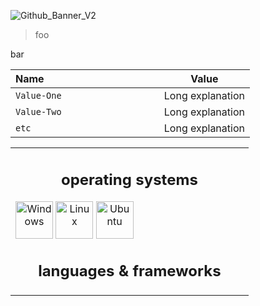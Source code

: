 ![Github_Banner_V2](https://user-images.githubusercontent.com/45885701/133778021-ffb70ec6-669e-49fc-842f-3e66ed8fd1bd.png)

<blockquote>
<div>
foo
</blockquote>
<p>bar</p>

Name &nbsp; &nbsp; &nbsp; &nbsp; &nbsp; &nbsp; &nbsp; &nbsp; &nbsp; &nbsp; &nbsp; &nbsp; &nbsp; &nbsp; &nbsp;&nbsp; &nbsp; &nbsp; &nbsp; &nbsp; &nbsp; | Value
-------|-------------------
`Value-One` | Long explanation
`Value-Two` | Long explanation
`etc` | Long explanation
  
<div align="center">
  <table style="width:800px" width="800px">
    <tr>
      <td>
        <div align="center">
          <h2 >operating systems</h2>
            <img src="https://user-images.githubusercontent.com/45885701/133826315-245516f1-5d49-44c1-af4b-994b8415d2ed.png" alt="Windows" width="60px" />
            <img src="https://user-images.githubusercontent.com/45885701/133826254-e8554619-6393-433d-9cd1-d9f56e8ed040.png" alt="Linux" width="60px"/>
            <img src="https://user-images.githubusercontent.com/45885701/133779811-59e51c5f-2999-4659-adcc-7b14c6e921cb.png" alt="Ubuntu" width="60px"/>
            &nbsp; &nbsp; &nbsp; &nbsp; &nbsp; &nbsp; &nbsp; &nbsp; &nbsp; &nbsp; &nbsp; &nbsp; &nbsp; &nbsp; &nbsp;&nbsp; &nbsp; &nbsp; &nbsp; &nbsp; &nbsp;
          <h2 >languages & frameworks</h2>
        </div>
          </td>
  </tr>
</table>
</div>
<!--
**MegaMinxCoding/MegaMinxCoding** is a ✨ _special_ ✨ repository because its `README.md` (this file) appears on your GitHub profile.

# 

<p align=center>
  <img src='https://user-images.githubusercontent.com/45885701/133666854-bf8a7f0b-ed70-47bf-88b3-5577648d9c5f.png'>
  <img src='https://user-images.githubusercontent.com/45885701/133666854-bf8a7f0b-ed70-47bf-88b3-5577648d9c5f.png'>
</p>
  
<p align="center">
  <img src="https://github.com/waldyr/Sublime-Installer/blob/master/sublime_text.png?raw=true" width="900px" height="400px" alt="Sublime's custom image"/>
</p>

-->
<br/>
![Anurag's GitHub stats](https://github-readme-stats.vercel.app/api?username=MegaMinxCoding)
